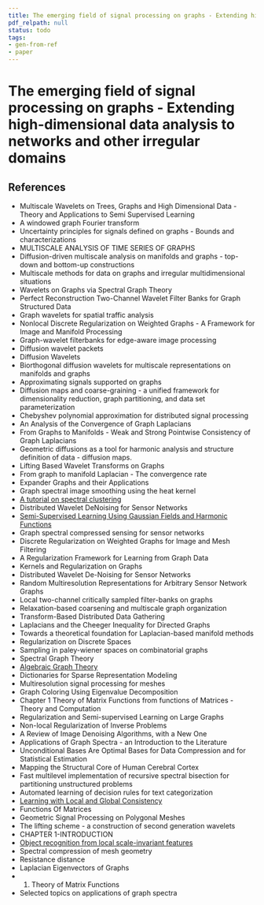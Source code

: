 ```yaml
---
title: The emerging field of signal processing on graphs - Extending high-dimensional data analysis to networks and other irregular domains
pdf_relpath: null
status: todo
tags:
- gen-from-ref
- paper
---
```


# The emerging field of signal processing on graphs - Extending high-dimensional data analysis to networks and other irregular domains

## References

- Multiscale Wavelets on Trees, Graphs and High Dimensional Data - Theory and Applications to Semi Supervised Learning
- A windowed graph Fourier transform
- Uncertainty principles for signals defined on graphs - Bounds and characterizations
- MULTISCALE ANALYSIS OF TIME SERIES OF GRAPHS
- Diffusion-driven multiscale analysis on manifolds and graphs - top-down and bottom-up constructions
- Multiscale methods for data on graphs and irregular multidimensional situations
- Wavelets on Graphs via Spectral Graph Theory
- Perfect Reconstruction Two-Channel Wavelet Filter Banks for Graph Structured Data
- Graph wavelets for spatial traffic analysis
- Nonlocal Discrete Regularization on Weighted Graphs - A Framework for Image and Manifold Processing
- Graph-wavelet filterbanks for edge-aware image processing
- Diffusion wavelet packets
- Diffusion Wavelets
- Biorthogonal diffusion wavelets for multiscale representations on manifolds and graphs
- Approximating signals supported on graphs
- Diffusion maps and coarse-graining - a unified framework for dimensionality reduction, graph partitioning, and data set parameterization
- Chebyshev polynomial approximation for distributed signal processing
- An Analysis of the Convergence of Graph Laplacians
- From Graphs to Manifolds - Weak and Strong Pointwise Consistency of Graph Laplacians
- Geometric diffusions as a tool for harmonic analysis and structure definition of data - diffusion maps.
- Lifting Based Wavelet Transforms on Graphs
- From graph to manifold Laplacian - The convergence rate
- Expander Graphs and their Applications
- Graph spectral image smoothing using the heat kernel
- [A tutorial on spectral clustering](./a-tutorial-on-spectral-clustering.md)
- Distributed Wavelet DeNoising for Sensor Networks
- [Semi-Supervised Learning Using Gaussian Fields and Harmonic Functions](./semi-supervised-learning-using-gaussian-fields-and-harmonic-functions.md)
- Graph spectral compressed sensing for sensor networks
- Discrete Regularization on Weighted Graphs for Image and Mesh Filtering
- A Regularization Framework for Learning from Graph Data
- Kernels and Regularization on Graphs
- Distributed Wavelet De-Noising for Sensor Networks
- Random Multiresolution Representations for Arbitrary Sensor Network Graphs
- Local two-channel critically sampled filter-banks on graphs
- Relaxation-based coarsening and multiscale graph organization
- Transform-Based Distributed Data Gathering
- Laplacians and the Cheeger Inequality for Directed Graphs
- Towards a theoretical foundation for Laplacian-based manifold methods
- Regularization on Discrete Spaces
- Sampling in paley-wiener spaces on combinatorial graphs
- Spectral Graph Theory
- [Algebraic Graph Theory](./algebraic-graph-theory.md)
- Dictionaries for Sparse Representation Modeling
- Multiresolution signal processing for meshes
- Graph Coloring Using Eigenvalue Decomposition
- Chapter 1 Theory of Matrix Functions from functions of Matrices - Theory and Computation
- Regularization and Semi-supervised Learning on Large Graphs
- Non-local Regularization of Inverse Problems
- A Review of Image Denoising Algorithms, with a New One
- Applications of Graph Spectra - an Introduction to the Literature
- Unconditional Bases Are Optimal Bases for Data Compression and for Statistical Estimation
- Mapping the Structural Core of Human Cerebral Cortex
- Fast multilevel implementation of recursive spectral bisection for partitioning unstructured problems
- Automated learning of decision rules for text categorization
- [Learning with Local and Global Consistency](./learning-with-local-and-global-consistency.md)
- Functions Of Matrices
- Geometric Signal Processing on Polygonal Meshes
- The lifting scheme - a construction of second generation wavelets
- CHAPTER 1-INTRODUCTION
- [Object recognition from local scale-invariant features](./object-recognition-from-local-scale-invariant-features.md)
- Spectral compression of mesh geometry
- Resistance distance
- Laplacian Eigenvectors of Graphs
- 1. Theory of Matrix Functions
- Selected topics on applications of graph spectra
